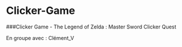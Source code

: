 # Clicker-Game

###Clicker Game - The Legend of Zelda : Master Sword Clicker Quest

En groupe avec : Clément_V

